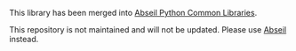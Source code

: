 This library has been merged into [Abseil Python Common
Libraries](https://github.com/abseil/abseil-py).

This repository is not maintained and will not be updated. Please use
[Abseil](https://github.com/abseil/abseil-py) instead.
